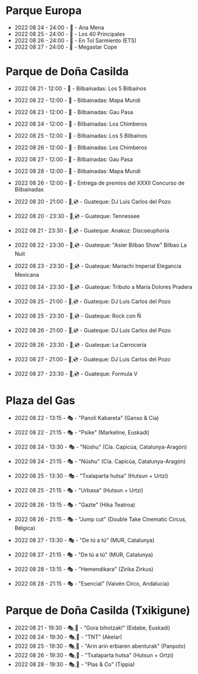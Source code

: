 # Parque Europa

- 2022 08 24 - 24:00 - 🎵 - Ana Mena
- 2022 08 25 - 24:00 - 🎵 - Los 40 Principales
- 2022 08 26 - 24:00 - 🎵 - En Tol Sarmiento (ETS)
- 2022 08 27 - 24:00 - 🎵 - Megastar Cope

# Parque de Doña Casilda

- 2022 08 21 - 12:00 - 🎵 - Bilbainadas: Los 5 Bilbaínos
- 2022 08 22 - 12:00 - 🎵 - Bilbainadas: Mapa Mundi
- 2022 08 23 - 12:00 - 🎵 - Bilbainadas: Gau Pasa
- 2022 08 24 - 12:00 - 🎵 - Bilbainadas: Los Chimberos
- 2022 08 25 - 12:00 - 🎵 - Bilbainadas: Los 5 Bilbaínos
- 2022 08 26 - 12:00 - 🎵 - Bilbainadas: Los Chimberos
- 2022 08 27 - 12:00 - 🎵 - Bilbainadas: Gau Pasa
- 2022 08 28 - 12:00 - 🎵 - Bilbainadas: Mapa Mundi

- 2022 08 26 - 12:00 - 🎵 - Entrega de premios del XXXII Concurso de Bilbainadas

- 2022 08 20 - 21:00 - 🎵,💿 - Guateque: DJ Luis Carlos del Pozo
- 2022 08 20 - 23:30 - 🎵,💿 - Guateque: Tennessee
- 2022 08 21 - 23:30 - 🎵,💿 - Guateque: Anakoz: Discoeuphoria
- 2022 08 22 - 23:30 - 🎵,💿 - Guateque: "Asier Bilbao Show" Bilbao La Nuit
- 2022 08 23 - 23:30 - 🎵,💿 - Guateque: Mariachi Imperial Elegancia Mexicana
- 2022 08 24 - 23:30 - 🎵,💿 - Guateque: Tributo a María Dolores Pradera
- 2022 08 25 - 21:00 - 🎵,💿 - Guateque: DJ Luis Carlos del Pozo
- 2022 08 25 - 23:30 - 🎵,💿 - Guateque: Rock con Ñ
- 2022 08 26 - 21:00 - 🎵,💿 - Guateque: DJ Luis Carlos del Pozo
- 2022 08 26 - 23:30 - 🎵,💿 - Guateque: La Carrocería
- 2022 08 27 - 21:00 - 🎵,💿 - Guateque: DJ Luis Carlos del Pozo
- 2022 08 27 - 23:30 - 🎵,💿 - Guateque: Formula V

# Plaza del Gas

- 2022 08 22 - 13:15 - 🎭 - "Panoli Kabareta" (Ganso & Cía)
- 2022 08 22 - 21:15 - 🎭 - "Psike" (Markeline, Euskadi)

- 2022 08 24 - 13:30 - 🎭 - "Nüshu" (Cía. Capicúa, Catalunya-Aragón)
- 2022 08 24 - 21:15 - 🎭 - "Nüshu" (Cía. Capicúa, Catalunya-Aragón)

- 2022 08 25 - 13:30 - 🎭 - "Txalaparta hutsa" (Hutsun + Urtzi)
- 2022 08 25 - 21:15 - 🎭 - "Urbasa" (Hutsun + Urtzi)

- 2022 08 26 - 13:15 - 🎭 - "Gazte" (Hika Teatroa)
- 2022 08 26 - 21:15 - 🎭 - "Jump cut" (Double Take Cinematic Circus, Bélgica)

- 2022 08 27 - 13:30 - 🎭 - "De tú a tú" (MUR, Catalunya)
- 2022 08 27 - 21:15 - 🎭 - "De tú a tú" (MUR, Catalunya)

- 2022 08 28 - 13:15 - 🎭 - "Hemendikara" (Zirika Zirkus)
- 2022 08 28 - 21:15 - 🎭 - "Esencial" (Vaivén Circo, Andalucía)

# Parque de Doña Casilda (Txikigune)

- 2022 08 21 - 19:30 - 🎭,🧒 - “Gora bihotzak!” (Eidabe, Euskadi)
- 2022 08 24 - 19:30 - 🎭,🧒 - "TNT" (Akelar)
- 2022 08 25 - 19:30 - 🎭,🧒 - "Arin arin erbiaren abenturak" (Panpotx)
- 2022 08 26 - 19:30 - 🎭,🧒 - "Txalaparta hutsa" (Hutsun + Ortzi)
- 2022 08 28 - 19:30 - 🎭,🧒 - "Plas & Co" (Tippia)
